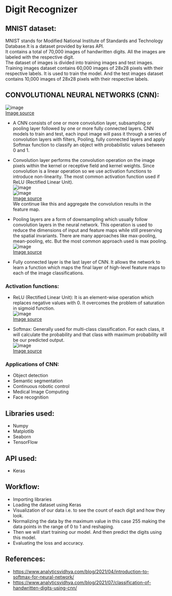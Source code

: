 # Digit Recognizer

## MNIST dataset:
MNIST stands for Modified National Institute of Standards and Technology Database.It is a dataset provided by keras API.<br>
It contains a total of 70,000 images of handwritten digits. All the images are labeled with the respective digit.<br>
The dataset of images is divided into training images and test images. Training images dataset contains 60,000 images of 28x28 pixels with their respective labels. It is used to train the model. And the test images dataset contains 10,000 images of 28x28 pixels with their respective labels.

## CONVOLUTIONAL NEURAL NETWORKS (CNN):
![image](https://user-images.githubusercontent.com/89564985/140636498-ad1babac-8ce8-4b01-9fa9-ad6b5b400260.png)<br>
[Image source](https://medium.com/@RaghavPrabhu/understanding-of-convolutional-neural-network-cnn-deep-learning-99760835f148)<br>
* A CNN consists of one or more convolution layer, subsampling or pooling layer followed by one or more fully connected layers. CNN models to train and test, each input image will pass it through a series of convolution layers with filters, Pooling, fully connected layers and apply Softmax function to classify an object with probabilistic values between 0 and 1.<br>

* Convolution layer performs the convolution operation on the image pixels within the kernel or receptive field and kernel weights. Since convolution is a linear operation so we use activation functions to introduce non-linearity. The most common activation function used if ReLU (Rectified Linear Unit).<br>
![image](https://user-images.githubusercontent.com/89564985/140650152-97a75e14-2418-46ea-84f0-193949ee6790.png)<br>
![image](https://user-images.githubusercontent.com/89564985/140650165-84c0cfc0-bd84-4166-b359-7be8e2253627.png)<br>
[Image source](https://towardsdatascience.com/applied-deep-learning-part-4-convolutional-neural-networks-584bc134c1e2)<br>
We continue like this and aggregate the convolution results in the feature map.

* Pooling layers are a form of downsampling which usually follow convolution layers in the neural network. This operation is used to reduce the dimensions of input and feature maps while still preserving the spatial invariants. There are many approaches like max-pooling, mean-pooling, etc. But the most common approach used is max pooling.<br>
![image](https://user-images.githubusercontent.com/89564985/140650077-9062d4c3-9008-46f7-93f1-214e09839958.png)<br>
[Image source](https://towardsdatascience.com/applied-deep-learning-part-4-convolutional-neural-networks-584bc134c1e2)<br>

* Fully connected layer is the last layer of CNN. It allows the network to learn a function which maps the final layer of high-level feature maps to each of the image classifications.

### Activation functions:
 * ReLU (Rectified Linear Unit):
   It is an element-wise operation which replaces negative values with 0. It overcomes the problem of saturation in sigmoid function.<br>
   ![image](https://user-images.githubusercontent.com/89564985/140636681-28890eb1-1cc5-4427-ba71-9a8dcaee4aba.png)<br>
   [Image source](https://medium.com/@kanchansarkar/relu-not-a-differentiable-function-why-used-in-gradient-based-optimization-7fef3a4cecec)<br>
   
 * Softmax:
   Generally used for multi-class classification. For each class, it will calculate the probability and that class with maximum probability will be our predicted output.<br>
   ![image](https://user-images.githubusercontent.com/89564985/140636700-affab409-5494-4c5b-a65d-66b460348312.png)<br>
   [Image source](https://deepai.org/machine-learning-glossary-and-terms/softmax-layer)

### Applications of CNN:
* Object detection
* Semantic segmentation
* Continuous robotic control
* Medical Image Computing
* Face recognition
   
## Libraries used:
* Numpy
* Matplotlib
* Seaborn
* TensorFlow

## API used:
* Keras

## Workflow:
* Importing libraries
* Loading the dataset using Keras
* Visualization of our data i.e. to see the count of each digit and how they look.
* Normalizing the data by the maximum value in this case 255 making the data points in the range of 0 to 1 and reshaping.
* Then we will start training our model. And then predict the digits using this model.
* Evaluating the loss and accuracy.

## References:
* https://www.analyticsvidhya.com/blog/2021/04/introduction-to-softmax-for-neural-network/
* https://www.analyticsvidhya.com/blog/2021/07/classification-of-handwritten-digits-using-cnn/
